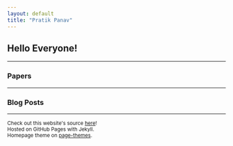 ```yaml
---
layout: default
title: "Pratik Panav"
---
```



## Hello Everyone!


---

### Papers

---

### Blog Posts


---

<small>Check out this website's source [here](https://github.com/pratkpranav/pratkpranav.github.io)!  
Hosted on GitHub Pages with Jekyll.  
Homepage theme on [page-themes](https://github.com/pages-themes/minimal).</small>
